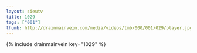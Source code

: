 ```yaml
--- 
layout: sieutv
title: 1029
tags: ["001"]
thumb: http://drainmainvein.com/media/videos/tmb/000/001/029/player.jpg
---
```

{% include drainmainvein key="1029" %} 
